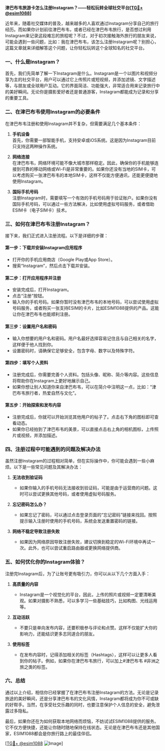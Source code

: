 **津巴布韦旅游卡怎么注册Instagram？——轻松玩转全球社交平台[[TG💪+ @esim1088](https://t.me/s/esim1088)]**

近年来，随着社交媒体的普及，越来越多的人喜欢通过Instagram分享自己的旅行经历。而如果你计划前往津巴布韦，或者已经在津巴布韦旅行，是否想过利用Instagram来记录这段难忘的旅程呢？不过，对于初次接触海外旅行的朋友来说，可能会遇到一些问题，比如：我在津巴布韦，该怎么注册Instagram呢？别担心，这篇文章就来详细解答这个问题，让你轻松玩转这个全球知名的社交平台。

### 一、什么是Instagram？

首先，我们先简单了解一下Instagram是什么。Instagram是一个以图片和视频分享为主的社交平台，用户可以通过它上传照片或短视频，并添加滤镜、文字描述等，与朋友或全球用户互动。它的界面简洁、功能强大，非常适合用来记录旅行中的美好瞬间。无论你是摄影爱好者还是普通游客，Instagram都能成为记录和分享的重要工具。

### 二、在津巴布韦使用Instagram的必要条件

在津巴布韦注册和使用Instagram并不复杂，但需要满足几个基本条件：

1. **手机设备**  
   首先，你需要一部智能手机，支持安卓或iOS系统。这是因为Instagram目前只支持这两种操作系统。

2. **网络连接**  
   在津巴布韦，网络环境可能不像大城市那样稳定。因此，确保你的手机能够连接到可靠的移动网络或Wi-Fi是非常重要的。如果你还没有当地的SIM卡，可以考虑购买一张津巴布韦的本地SIM卡，这样不仅能方便通讯，还能更便捷地使用Instagram。

3. **国际手机号码**  
   注册Instagram时，需要填写一个有效的手机号码用于验证账户。如果你没有国际手机号码，可以通过一些方法解决，比如使用虚拟号码服务，或者借助ESIM卡（电子SIM卡）技术。

### 三、如何在津巴布韦注册Instagram？

接下来，我们正式进入注册流程。以下是详细的步骤：

#### 第一步：下载并安装Instagram应用程序
- 打开你的手机应用商店（Google Play或App Store）。
- 搜索“Instagram”，然后点击下载并安装。

#### 第二步：打开应用程序并注册
- 安装完成后，打开Instagram。
- 点击“注册”按钮。
- 输入你的手机号码。如果你暂时没有津巴布韦的本地号码，可以尝试使用虚拟号码服务，或者购买一张支持ESIM的卡片，比如ESIM1088提供的产品。这能让你在津巴布韦也能顺利注册。

#### 第三步：设置用户名和密码
- 输入你想要的用户名和密码。用户名最好选择容易记住且与自己相关的名字，这样便于他人找到你。
- 设置密码时，请确保它足够安全，包含字母、数字以及特殊字符。

#### 第四步：填写个人资料
- 注册完成后，你需要完善个人资料。包括头像、昵称、简介等内容。这些信息将帮助你在Instagram上更好地展示自己。
- 如果你想让别人知道你来自津巴布韦，可以在简介中注明这一点，比如：“津巴布韦旅行者，热爱自然与文化”。

#### 第五步：开始探索和发布内容
- 注册完成后，你就可以开始浏览其他用户的帖子了。点击右下角的图标即可查看动态。
- 如果你已经拍到了津巴布韦的美景，可以直接点击右上角的相机图标，上传照片或视频，并添加描述。

### 四、注册过程中可能遇到的问题及解决办法

虽然注册Instagram的过程相对简单，但在实际操作中，你可能会遇到一些小麻烦。以下是一些常见问题及其解决办法：

1. **无法收到验证码**
   - 如果你输入的手机号码无法接收到验证码，可能是由于运营商的问题。这时可以尝试更换其他号码，或者使用虚拟号码服务。

2. **忘记密码怎么办？**
   - 如果忘记了密码，可以通过点击登录页面的“忘记密码”链接来找回。按照提示输入注册时使用的手机号码，系统会发送重置密码的链接。

3. **网络不稳定导致注册失败**
   - 如果因为网络原因导致注册失败，建议切换到稳定的Wi-Fi环境中再试一次。此外，也可以尝试重启路由器或更换网络提供商。

### 五、如何优化你的Instagram体验？

注册完Instagram后，为了让账号更有吸引力，你可以从以下几个方面入手：

1. **高质量的内容**
   - Instagram是一个视觉化的平台，因此，上传的照片或视频一定要清晰美观。如果对摄影不熟悉，可以多学习一些基础技巧，比如构图、光线运用等。

2. **互动活跃**
   - 不要只是单向发布内容，还要积极参与评论和点赞。这样不仅能扩大你的影响力，还能结识更多志同道合的朋友。

3. **使用标签**
   - 在发布内容时，记得添加相关的标签（Hashtags），这样可以让更多人看到你的帖子。例如，如果你在津巴布韦旅行，可以加上#津巴布韦 #非洲之旅之类的标签。

### 六、总结

通过以上介绍，相信你已经掌握了在津巴布韦注册Instagram的方法。无论是记录旅途的美好瞬间，还是分享津巴布韦的文化风情，Instagram都将成为你不可或缺的好帮手。当然，在享受社交乐趣的同时，也要注意保护个人信息的安全，避免泄露过多隐私。

最后，如果你还在为如何获取本地网络而烦恼，不妨试试ESIM1088提供的服务。它不仅方便快捷，还能让你随时随地保持在线状态。无论是在津巴布韦还是其他国家，ESIM1088都会是你旅行路上的最佳伴侣。

[[TG💪+ @esim1088](https://t.me/s/esim1088) ![Image](https://i.postimg.cc/4NQfJmqS/Snipaste-2025-05-13-00-14-12.png)]
